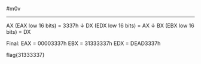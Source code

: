 #m0v 

---

AX (EAX low 16 bits) = 3337h
↓
DX (EDX low 16 bits) = AX
↓
BX (EBX low 16 bits) = DX

Final:
EAX = 00003337h
EBX = 31333337h
EDX = DEAD3337h


flag{31333337}
